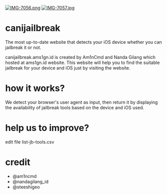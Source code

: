 [![IMG-7056.png](https://i.postimg.cc/HWt4dDD0/IMG-7056.png)](https://postimg.cc/QVHWJzMV) [![IMG-7057.jpg](https://i.postimg.cc/ZqRKBNCK/IMG-7057.jpg)](https://postimg.cc/4YDTjm6r)

# canijailbreak
The most up-to-date website that detects your iOS device whether you can jailbreak it or not.

canijailbreak.ams1gn.id is created by Am1nCmd and Nanda Gilang which hosted at ams1gn.id website.
This website will help you to find the suitable jailbreak for your device and iOS just by visiting the website.

# how it works?
We detect your browser's user agent as input, then return it by displaying the availability of jailbreak tools based on the device and iOS used.

# help us to improve?
edit file list-jb-tools.csv

# credit
- @am1ncmd
- @nandagilang_id
- @steeshigeo
